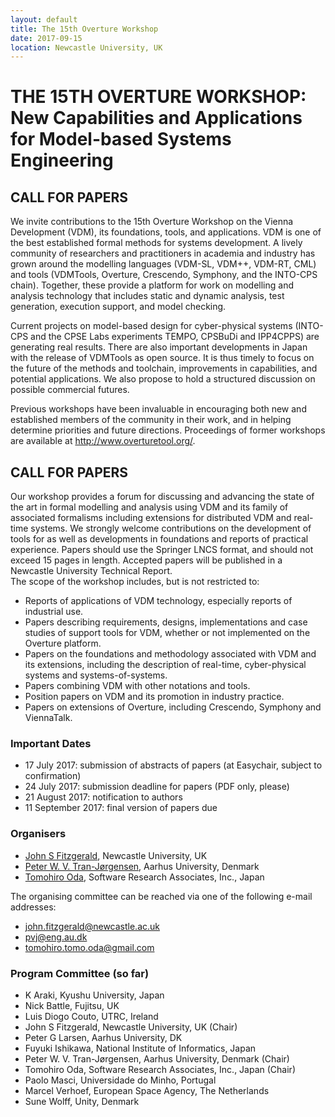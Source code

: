 ```yaml
---
layout: default
title: The 15th Overture Workshop
date: 2017-09-15
location: Newcastle University, UK
---
```

# THE 15TH OVERTURE WORKSHOP: New Capabilities and Applications for Model-based Systems Engineering


## CALL FOR PAPERS

We invite contributions to the 15th Overture Workshop on the Vienna Development (VDM), its foundations, tools, and applications. VDM is one of the best established formal methods for systems development. A lively community of researchers and practitioners in academia and industry has grown around the modelling languages (VDM-SL, VDM++, VDM-RT, CML) and tools (VDMTools, Overture, Crescendo, Symphony, and the INTO-CPS chain). Together, these provide a platform for work on modelling and analysis technology that includes static and dynamic analysis, test generation, execution support, and model checking. 

Current projects on model-based design for cyber-physical systems (INTO-CPS and the CPSE Labs experiments TEMPO, CPSBuDi and IPP4CPPS) are generating real results. There are also important developments in Japan with the release of VDMTools as open source. It is thus timely to focus on the future of the methods and toolchain, improvements in capabilities, and potential applications. We also propose to hold a structured discussion on possible commercial futures. 

Previous workshops have been invaluable in encouraging both new and established members of the community in their work, and in helping determine priorities and future directions. Proceedings of former workshops are available at http://www.overturetool.org/.

## CALL FOR PAPERS

Our workshop provides a forum for discussing and advancing the state of the art in formal modelling and analysis using VDM and its family of associated formalisms including extensions for distributed VDM and real-time systems. We strongly welcome contributions on the development of tools for as well as developments in foundations and reports of practical experience. Papers should use the Springer LNCS format, and should not exceed 15 pages in length. Accepted papers will be published in a Newcastle University Technical Report.  
The scope of the workshop includes, but is not restricted to: 

* Reports of applications of VDM technology, especially reports of industrial use.
* Papers describing requirements, designs, implementations and case studies of support tools for VDM, whether or not implemented on the Overture platform.
* Papers on the foundations and methodology associated with VDM and its extensions, including the description of real-time, cyber-physical systems and systems-of-systems.
* Papers combining VDM with other notations and tools.
* Position papers on VDM and its promotion in industry practice.
* Papers on extensions of Overture, including Crescendo, Symphony and ViennaTalk.


### Important Dates

* 17 July 2017: submission of abstracts of papers (at Easychair, subject to confirmation)  
* 24 July 2017: submission deadline for papers (PDF only, please)
* 21 August 2017: notification to authors
* 11 September 2017: final version of papers due


### Organisers

* [John S Fitzgerald](http://www.ncl.ac.uk/computing/people/profile/johnfitzgerald.html#background), Newcastle University, UK 
* [Peter W. V. Tran-Jørgensen](http://pure.au.dk/portal/en/persons/id(a092d23e-3660-4ca1-9996-bf2e62a72caf).html), Aarhus University, Denmark 
* [Tomohiro Oda](https://github.com/tomooda), Software Research Associates, Inc., Japan 

The organising committee can be reached via one of the following e-mail addresses:

  * <john.fitzgerald@newcastle.ac.uk>
  * <pvj@eng.au.dk>
  * <tomohiro.tomo.oda@gmail.com>  

### Program Committee (so far)

* K Araki, Kyushu University, Japan
* Nick Battle, Fujitsu, UK
* Luis Diogo Couto, UTRC, Ireland
* John S Fitzgerald, Newcastle University, UK (Chair) 
* Peter G Larsen, Aarhus University, DK
* Fuyuki Ishikawa, National Institute of Informatics, Japan
* Peter W. V. Tran-Jørgensen, Aarhus University, Denmark (Chair) 
* Tomohiro Oda, Software Research Associates, Inc., Japan (Chair)
* Paolo Masci, Universidade do Minho, Portugal
* Marcel Verhoef, European Space Agency, The Netherlands
* Sune Wolff, Unity, Denmark
